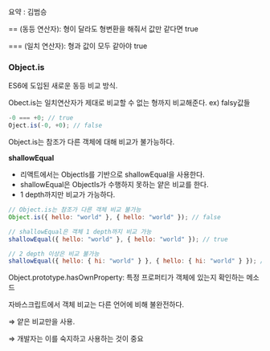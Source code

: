 요약 : 김범승

== (동등 연산자): 형이 달라도 형변환을 해줘서 값만 같다면 true

=== (일치 연산자): 형과 값이 모두 같아야 true

### Object.is

ES6에 도입된 새로운 동등 비교 방식.

Obect.is는 일치연산자가 제대로 비교할 수 없는 형까지 비교해준다. ex) falsy값들

```jsx
-0 === +0; // true
Oject.is(-0, +0); // false
```

Object.is는 참조가 다른 객체에 대해 비교가 불가능하다.

**shallowEqual**

- 리액트에서는 ObjectIs를 기반으로 shallowEqual을 사용한다.
- shallowEqual은 ObjectIs가 수행하지 못하는 얕은 비교를 한다.
- 1 depth까지만 비교가 가능하다.

```jsx
// Object.is는 참조가 다른 객체 비교 불가능
Object.is({ hello: "world" }, { hello: "world" }); // false

// shallowEqual은 객체 1 depth까지 비교 가능
shallowEqual({ hello: "world" }, { hello: "world" }); // true

// 2 depth 이상은 비교 불가능
shallowEqual({ hello: { hi: "world" } }, { hello: { hi: "world" } }); // false
```

Object.prototype.hasOwnProperty: 특정 프로퍼티가 객체에 있는지 확인하는 메소드

자바스크립트에서 객체 비교는 다른 언어에 비해 불완전하다.

⇒ 얕은 비교만을 사용.

⇒ 개발자는 이를 숙지하고 사용하는 것이 중요
